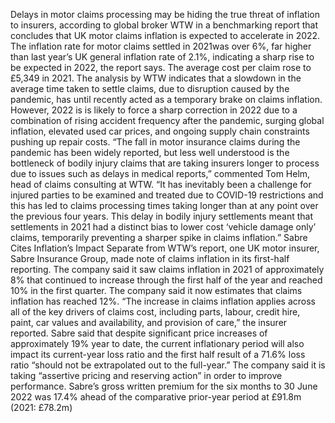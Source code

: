 Delays in motor claims processing may be hiding the true threat of inflation to insurers, according to global broker WTW in a benchmarking report that concludes that UK motor claims inflation is expected to accelerate in 2022.
The inflation rate for motor claims settled in 2021was over 6%, far higher than last year’s UK general inflation rate of 2.1%, indicating a sharp rise to be expected in 2022, the report says. The average cost per claim rose to £5,349 in 2021.
The analysis by WTW indicates that a slowdown in the average time taken to settle claims, due to disruption caused by the pandemic, has until recently acted as a temporary brake on claims inflation.
However, 2022 is is likely to force a sharp correction in 2022 due to a combination of rising accident frequency after the pandemic, surging global inflation, elevated used car prices, and ongoing supply chain constraints pushing up repair costs.
“The fall in motor insurance claims during the pandemic has been widely reported, but less well understood is the bottleneck of bodily injury claims that are taking insurers longer to process due to issues such as delays in medical reports,” commented Tom Helm, head of claims consulting at WTW.
“It has inevitably been a challenge for injured parties to be examined and treated due to COVID-19 restrictions and this has led to claims processing times taking longer than at any point over the previous four years. This delay in bodily injury settlements meant that settlements in 2021 had a distinct bias to lower cost ‘vehicle damage only’ claims, temporarily preventing a sharper spike in claims inflation.”
Sabre Cites Inflation’s Impact
Separate from WTW’s report, one UK motor insurer, Sabre Insurance Group, made note of claims inflation in its first-half reporting.
The company said it saw claims inflation in 2021 of approximately 8% that continued to increase through the first half of the year and reached 10% in the first quarter. The company said it now estimates that claims inflation has reached 12%.
“The increase in claims inflation applies across all of the key drivers of claims cost, including parts, labour, credit hire, paint, car values and availability, and provision of care,” the insurer reported.
Sabre said that despite significant price increases of approximately 19% year to date, the current inflationary period will also impact its current-year loss ratio and the first half result of a 71.6% loss ratio “should not be extrapolated out to the full-year.”
The company said it is taking “assertive pricing and reserving action” in order to improve performance.
Sabre’s gross written premium for the six months to 30 June 2022 was 17.4% ahead of the comparative prior-year period at £91.8m (2021: £78.2m)